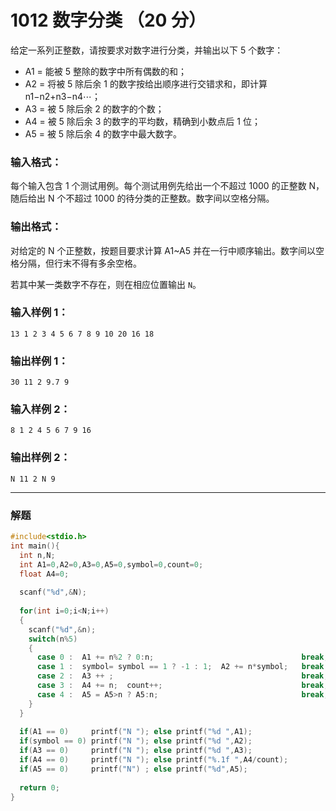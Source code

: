 # 1012 数字分类 （20 分）

给定一系列正整数，请按要求对数字进行分类，并输出以下 5 个数字：

- A1 = 能被 5 整除的数字中所有偶数的和；
- A2 = 将被 5 除后余 1 的数字按给出顺序进行交错求和，即计算 n1−n2+n3−n4⋯；
- A3 = 被 5 除后余 2 的数字的个数；
- A4 = 被 5 除后余 3 的数字的平均数，精确到小数点后 1 位；
- A5 = 被 5 除后余 4 的数字中最大数字。

### 输入格式：

每个输入包含 1 个测试用例。每个测试用例先给出一个不超过 1000 的正整数 N，随后给出 N 个不超过 1000 的待分类的正整数。数字间以空格分隔。

### 输出格式：

对给定的 N 个正整数，按题目要求计算 A1~A5 并在一行中顺序输出。数字间以空格分隔，但行末不得有多余空格。

若其中某一类数字不存在，则在相应位置输出 `N`。

### 输入样例 1：

```in
13 1 2 3 4 5 6 7 8 9 10 20 16 18
```

### 输出样例 1：

```out
30 11 2 9.7 9
```

### 输入样例 2：

```in
8 1 2 4 5 6 7 9 16
```

### 输出样例 2：

```out
N 11 2 N 9
```

---

### 解题

```c
#include<stdio.h>
int main(){
  int n,N;
  int A1=0,A2=0,A3=0,A5=0,symbol=0,count=0;
  float A4=0;
  
  scanf("%d",&N);
  
  for(int i=0;i<N;i++)
  {
    scanf("%d",&n);          
    switch(n%5)
    {
      case 0 :  A1 += n%2 ? 0:n;                                 break;
      case 1 :  symbol= symbol == 1 ? -1 : 1;  A2 += n*symbol;   break;
      case 2 :  A3 ++ ;                                          break;
      case 3 :  A4 += n;  count++;                               break;
      case 4 :  A5 = A5>n ? A5:n;                                break;
    }
  }
  
  if(A1 == 0)     printf("N "); else printf("%d ",A1);
  if(symbol == 0) printf("N "); else printf("%d ",A2);
  if(A3 == 0)     printf("N "); else printf("%d ",A3);
  if(A4 == 0)     printf("N "); else printf("%.1f ",A4/count);
  if(A5 == 0)     printf("N") ; else printf("%d",A5);
  
  return 0;
}
```

